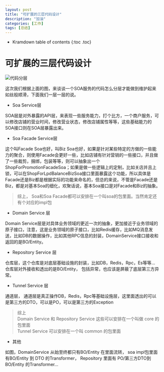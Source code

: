 ```yaml
---
layout: post
title: "可扩展的三层代码设计"
description: "加油"
categories: [工作]
tags: [总结]
---
```


* Kramdown table of contents
{:toc .toc}

# 可扩展的三层代码设计

![代码分层]({{site.paths.image}}/三层架构.jpg)

这次我们根据上面的图，来谈谈一个SOA服务的代码怎么分层才能做到维护起来如丝般顺滑，下面我们一层一层的说。    

* Soa Service层

SOA层是对外暴露的API层，来表现一些服务能力，打个比方，一个商户服务，可以修改店铺的营业时间，修改营业状态，修改店铺属性等等，这些基础能力的SOA接口则在SOA层暴露出来。

* Soa Facade Service层

这个叫Facade Soa也好，叫Biz Soa也好，如果是针对某些特定的方做的一些能力的聚合，则使用Facade会更好一些，比如店铺有针对营销的一些接口，并且做了一些裁剪，捆绑，包装等等，则可以抽象出一个 
ShopForPromotionFacadeSoa；如果是做一些逻辑上的定制，比如关店并且上锁，可以在ShopForLpdBalanceBizSoa接口里面暴露这个功能，所以具体是Facade还是Biz都是根据实际的功能来命名的，但总的来说，不管是Facade还是Biz，都是对基本Soa的细化，欢聚话说，基本Soa接口是对Facade和Biz的抽象。

> 综上， Soa和Soa Facade都可以安排在一个叫soa的包里面。当然肯定还有个对应的impl包

* Domain Service 层

Domain Service层是对具体业务领域的更近一次的抽象，更加接近于业务领域的原子接口，注意，这是业务领域的原子接口，比如Redis缓存，比如MQ消息发送，比如DB的数据操作，比如其他RPC信息的封装，DomainService接口接收和返回的是BO/Entity。

* Repository Service 层

仓库层，这个仓库是对底层基础设施的封装，比如DB，Redis，Rpc，Es等等... 仓库层对外接收和透出的是BO/Entity， 包括异常，也应该是屏蔽了底层第三方异常。

* Tunnel Service 层

通道层， 通道层是真正操作DB，Redis，Rpc等基础设施层，这里面透出的可以是第三方的DTO，可以是PO，可以是第三方的Exception

> 综上     
> Domain Service 和 Repository Service 这些可以安排在一个叫做 core 的包里面     
> Tunnel Service 可以安排在一个叫 common 的包里面

* 其他

如图，DomainService 从始至终都只有BO/Entity 在里面流转， soa impl包里面有BO/Entity 到 DTO 的Transformer， Repository 里面有 PO/第三方DTO到 BO/Entity 的Transformer...


